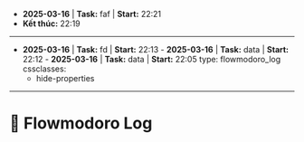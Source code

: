 - **2025-03-16** | **Task:** faf | **Start:** 22:21 
- **Kết thúc:** 22:19
---
- **2025-03-16** | **Task:** fd | **Start:** 22:13 - **2025-03-16** | **Task:** data  | **Start:** 22:12 - **2025-03-16** | **Task:** data | **Start:** 22:05 type: flowmodoro_log 
cssclasses:
  - hide-properties
---

# 🍅 Flowmodoro Log 